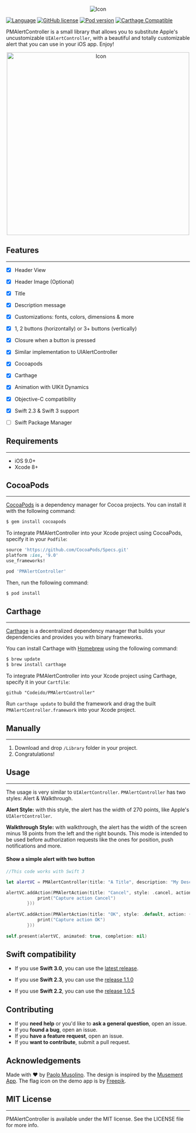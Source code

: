 <p align="center">
  <img src="https://raw.githubusercontent.com/Codeido/PMAlertController/master/logo_pmalertcontroller.png" alt="Icon"/>
</p>
  
 
  [![Language](https://img.shields.io/badge/Swift-2.3%20%26%203.0-orange.svg)]()
  [![GitHub license](https://img.shields.io/cocoapods/l/PMAlertController.svg)](https://github.com/Codeido/PMAlertController/blob/master/LICENSE)
  [![Pod version](https://img.shields.io/cocoapods/v/PMAlertController.svg?style=flat)](https://cocoapods.org/pods/PMAlertController)
  [![Carthage Compatible](https://img.shields.io/badge/Carthage-compatible-4BC51D.svg?style=flat)](https://github.com/Carthage/Carthage)

PMAlertController is a small library that allows you to substitute Apple's uncustomizable `UIAlertController`, with a beautiful and totally customizable alert that you can use in your iOS app. Enjoy!

<p align="center">
  <img src="https://raw.githubusercontent.com/Codeido/PMAlertController/master/preview_pmalertacontroller.png" width=500 alt="Icon"/>
</p>

## Features
----------------

- [x] Header View
- [x] Header Image (Optional)
- [x] Title
- [x] Description message
- [x] Customizations: fonts, colors, dimensions & more
- [x] 1, 2 buttons (horizontally) or 3+ buttons (vertically)
- [x] Closure when a button is pressed
- [x] Similar implementation to UIAlertController
- [x] Cocoapods
- [x] Carthage
- [x] Animation with UIKit Dynamics
- [x] Objective-C compatibility
- [x] Swift 2.3 & Swift 3 support
- [ ] Swift Package Manager


## Requirements
----------------

- iOS 9.0+
- Xcode 8+

## CocoaPods
----------------

[CocoaPods](http://cocoapods.org) is a dependency manager for Cocoa projects. You can install it with the following command:

```bash
$ gem install cocoapods
```

To integrate PMAlertController into your Xcode project using CocoaPods, specify it in your `Podfile`:


```ruby
source 'https://github.com/CocoaPods/Specs.git'
platform :ios, '9.0'
use_frameworks!

pod 'PMAlertController'
```

Then, run the following command:

```bash
$ pod install
```

## Carthage
----------------

[Carthage](https://github.com/Carthage/Carthage) is a decentralized dependency manager that builds your dependencies and provides you with binary frameworks.

You can install Carthage with [Homebrew](http://brew.sh/) using the following command:

```bash
$ brew update
$ brew install carthage
```

To integrate PMAlertController into your Xcode project using Carthage, specify it in your `Cartfile`:

```ogdl
github "Codeido/PMAlertController"
```

Run `carthage update` to build the framework and drag the built `PMAlertController.framework` into your Xcode project.

## Manually
----------------
1. Download and drop ```/Library``` folder in your project.  
2. Congratulations!  

## Usage
----------------
The usage is very similar to `UIAlertController`.
`PMAlertController` has two styles: Alert & Walkthrough.

**Alert Style:** with this style, the alert has the width of 270 points, like Apple's `UIAlertController`.

**Walkthrough Style:** with walkthrough, the alert has the width of the screen minus 18 points from the left and the right bounds. This mode is intended to be used before authorization requests like the ones for position, push notifications and more.

#### Show a simple alert with two button

```swift
//This code works with Swift 3

let alertVC = PMAlertController(title: "A Title", description: "My Description", image: UIImage(named: "img.png"), style: .alert)

alertVC.addAction(PMAlertAction(title: "Cancel", style: .cancel, action: { () -> Void in
            print("Capture action Cancel")
        }))
        
alertVC.addAction(PMAlertAction(title: "OK", style: .default, action: { () in
            print("Capture action OK")
        }))
        
self.present(alertVC, animated: true, completion: nil)

```

## Swift compatibility
- If you use **Swift 3.0**, you can use the [latest release](https://github.com/Codeido/PMAlertController/releases).

- If you use **Swift 2.3**, you can use the [release 1.1.0](https://github.com/Codeido/PMAlertController/releases/tag/1.1.0)

- If you use **Swift 2.2**, you can use the [release 1.0.5](https://github.com/Codeido/PMAlertController/releases/tag/1.0.5)


## Contributing

- If you **need help** or you'd like to **ask a general question**, open an issue.
- If you **found a bug**, open an issue.
- If you **have a feature request**, open an issue.
- If you **want to contribute**, submit a pull request.


## Acknowledgements

Made with ❤️ by [Paolo Musolino](https://github.com/Codeido).
The design is inspired by the [Musement App](https://itunes.apple.com/app/musement-tours-attractions/id828471190). The flag icon on the demo app is by [Freepik](http://freepik.com).


## MIT License
----------------
PMAlertController is available under the MIT license. See the LICENSE file for more info.
